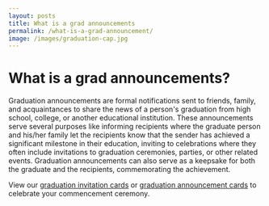 ```yaml
---
layout: posts
title: What is a grad announcements
permalink: /what-is-a-grad-announcement/
image: /images/graduation-cap.jpg
---
```


<h1>What is a grad announcements?</h1>

<p>Graduation announcements are formal notifications sent to friends, family, and acquaintances to share the news of a person's graduation from high school, college, or another educational institution. These announcements serve several purposes like informing recipients where the graduate person and his/her family let the recipients know that the sender has achieved a significant milestone in their education, inviting to celebrations where they often include invitations to graduation ceremonies, parties, or other related events. Graduation announcements can also serve as a keepsake for both the graduate and the recipients, commemorating the achievement.</p>

<p>View our <a href="{{site.url}}/graduation-invitation-cards">graduation invitation cards</a> or <a href="{{site.url}}/graduation-announcement-cards">graduation announcement cards</a> to celebrate your commencement ceremony.</p>